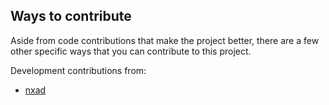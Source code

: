 ## Ways to contribute

Aside from code contributions that make the project better, there are a
few other specific ways that you can contribute to this project.

Development contributions from:

* [nxad](https://git.research.nxfifteen.me.uk/u/nxad)
